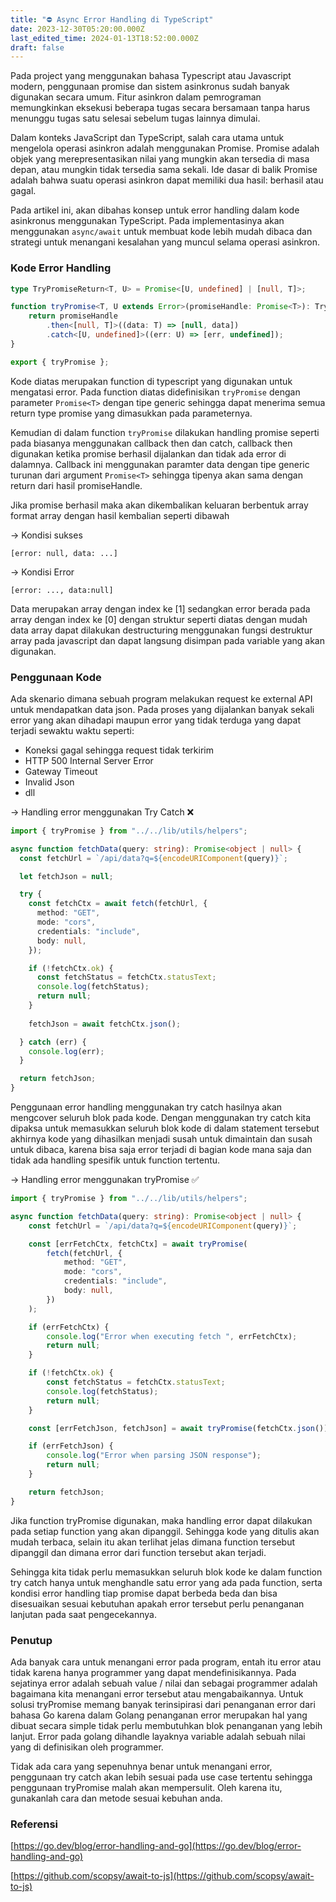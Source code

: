 ```yaml
---
title: "⛔️ Async Error Handling di TypeScript"
date: 2023-12-30T05:20:00.000Z
last_edited_time: 2024-01-13T18:52:00.000Z
draft: false
---
```


Pada project yang menggunakan bahasa Typescript atau Javascript modern, penggunaan promise dan sistem asinkronus sudah banyak digunakan secara umum. Fitur asinkron dalam pemrograman memungkinkan eksekusi beberapa tugas secara bersamaan tanpa harus menunggu tugas satu selesai sebelum tugas lainnya dimulai. 


Dalam konteks JavaScript dan TypeScript, salah cara utama untuk mengelola operasi asinkron adalah menggunakan Promise. Promise adalah objek yang merepresentasikan nilai yang mungkin akan tersedia di masa depan, atau mungkin tidak tersedia sama sekali. Ide dasar di balik Promise adalah bahwa suatu operasi asinkron dapat memiliki dua hasil: berhasil atau gagal.


Pada artikel ini, akan dibahas konsep untuk error handling dalam kode asinkronus menggunakan TypeScript. Pada implementasinya akan menggunakan `async/await` untuk membuat kode lebih mudah dibaca dan strategi untuk menangani kesalahan yang muncul selama operasi asinkron.


### Kode Error Handling


```typescript
type TryPromiseReturn<T, U> = Promise<[U, undefined] | [null, T]>;

function tryPromise<T, U extends Error>(promiseHandle: Promise<T>): TryPromiseReturn<T, U> {
    return promiseHandle
        .then<[null, T]>((data: T) => [null, data])
        .catch<[U, undefined]>((err: U) => [err, undefined]);
}

export { tryPromise };
```


Kode diatas merupakan function di typescript yang digunakan untuk mengatasi error. Pada function diatas didefinisikan `tryPromise` dengan parameter `Promise<T>` dengan tipe generic sehingga dapat menerima semua return type promise yang dimasukkan pada parameternya.


Kemudian di dalam function `tryPromise` dilakukan handling promise seperti pada biasanya menggunakan callback then dan catch, callback then digunakan ketika promise berhasil dijalankan dan tidak ada error di dalamnya. Callback ini menggunakan paramter data dengan tipe generic turunan dari argument `Promise<T>` sehingga tipenya akan sama dengan return dari hasil promiseHandle.


Jika promise berhasil maka akan dikembalikan keluaran berbentuk array format array dengan hasil kembalian seperti dibawah


→ Kondisi sukses


`[error: null, data: ...]`

→ Kondisi Error


`[error: ..., data:null]`


Data merupakan array dengan index ke [1] sedangkan error berada pada array dengan index ke [0] dengan struktur seperti diatas dengan mudah data array dapat dilakukan destructuring menggunakan fungsi destruktur array pada javascript dan dapat langsung disimpan pada variable yang akan digunakan.


### Penggunaan Kode


Ada skenario dimana sebuah program melakukan request ke external API untuk mendapatkan data json. Pada proses yang dijalankan banyak sekali error yang akan dihadapi maupun error yang tidak terduga yang dapat terjadi sewaktu waktu seperti:

- Koneksi gagal sehingga request tidak terkirim
- HTTP 500 Internal Server Error
- Gateway Timeout
- Invalid Json
- dll

→ Handling error menggunakan Try Catch ❌


```typescript
import { tryPromise } from "../../lib/utils/helpers";

async function fetchData(query: string): Promise<object | null> {
  const fetchUrl = `/api/data?q=${encodeURIComponent(query)}`;

  let fetchJson = null;

  try {
    const fetchCtx = await fetch(fetchUrl, {
      method: "GET",
      mode: "cors",
      credentials: "include",
      body: null,
    });

    if (!fetchCtx.ok) {
      const fetchStatus = fetchCtx.statusText;
      console.log(fetchStatus);
      return null;
    }
    
    fetchJson = await fetchCtx.json();

  } catch (err) {
    console.log(err);
  }

  return fetchJson;
}
```


Penggunaan error handling menggunakan try catch hasilnya akan mengcover seluruh blok pada kode. Dengan menggunakan try catch kita dipaksa untuk memasukkan seluruh blok kode di dalam statement tersebut akhirnya kode yang dihasilkan menjadi susah untuk dimaintain dan susah untuk dibaca, karena bisa saja error terjadi di bagian kode mana saja dan tidak ada handling spesifik untuk function tertentu.


→ Handling error menggunakan tryPromise ✅


```typescript
import { tryPromise } from "../../lib/utils/helpers";

async function fetchData(query: string): Promise<object | null> {
    const fetchUrl = `/api/data?q=${encodeURIComponent(query)}`;

    const [errFetchCtx, fetchCtx] = await tryPromise(
        fetch(fetchUrl, {
            method: "GET",
            mode: "cors",
            credentials: "include",
            body: null,
        })
    );

    if (errFetchCtx) {
        console.log("Error when executing fetch ", errFetchCtx);
        return null;
    }

    if (!fetchCtx.ok) {
        const fetchStatus = fetchCtx.statusText;
        console.log(fetchStatus);
        return null;
    }

    const [errFetchJson, fetchJson] = await tryPromise(fetchCtx.json());

    if (errFetchJson) {
        console.log("Error when parsing JSON response");
        return null;
    }

    return fetchJson;
}
```


Jika function tryPromise digunakan, maka handling error dapat dilakukan pada setiap function yang akan dipanggil. Sehingga kode yang ditulis akan mudah terbaca, selain itu akan terlihat jelas dimana function tersebut dipanggil dan dimana error dari function tersebut akan terjadi. 


Sehingga kita tidak perlu memasukkan seluruh blok kode ke dalam function try catch hanya untuk menghandle satu error yang ada pada function, serta kondisi error handling tiap promise dapat berbeda beda dan bisa disesuaikan sesuai kebutuhan apakah error tersebut perlu penanganan lanjutan pada saat pengecekannya.


### Penutup


Ada banyak cara untuk menangani error pada program, entah itu error atau tidak karena hanya programmer yang dapat mendefinisikannya. Pada sejatinya error adalah sebuah value / nilai dan sebagai programmer adalah bagaimana kita menangani error tersebut atau mengabaikannya. Untuk solusi tryPromise memang banyak terinsipirasi dari penanganan error dari bahasa Go karena dalam Golang penanganan error merupakan hal yang dibuat secara simple tidak perlu membutuhkan blok penanganan yang lebih lanjut. Error pada golang dihandle layaknya variable adalah sebuah nilai yang di definisikan oleh programmer.


Tidak ada cara yang sepenuhnya benar untuk menangani error, penggunaan try catch akan lebih sesuai pada use case tertentu sehingga penggunaan tryPromise malah akan mempersulit. Oleh karena itu, gunakanlah cara dan metode sesuai kebuhan anda.


### Referensi


[https://go.dev/blog/error-handling-and-go](https://go.dev/blog/error-handling-and-go)


[https://github.com/scopsy/await-to-js](https://github.com/scopsy/await-to-js)


